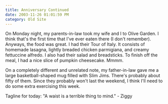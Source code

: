 ```yaml
---
title: Anniversary Continued
date: 2003-11-26 01:01:59 PM
category: Old Site
---
```


On Monday night, my parents-in-law took my wife and I to Olive Garden. I think that's the first time that I've ever eaten there (I don't remember). Anyways, the food was great. I had their Tour of Italy. It consists of homemade lasagna, lightly breaded chicken parmigiana, and creamy fettuccine alfredo. I also had their salad and breadsticks. To finish off the meal, I had a nice slice of pumpkin cheesecake. Mmmm.

On a completely different and unrelated note, my father-in-law gave me a large basketball-shaped mug filled with Slim Jims. There's probably about fifty of them. Since they probably won't last the weekend, I think I'll need to do some extra exercising this week.

Tagline for today: "A waist is a terrible thing to mind." - Ziggy
